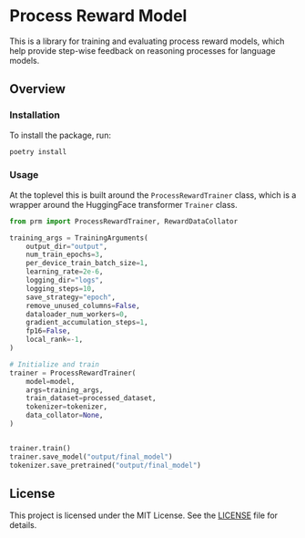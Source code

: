 # Process Reward Model

This is a library for training and evaluating process reward models, which help provide step-wise feedback on reasoning processes for language models.

## Overview

### Installation

To install the package, run:

```bash
poetry install
```

### Usage

At the toplevel this is built around the `ProcessRewardTrainer` class, which is a wrapper around the HuggingFace transformer `Trainer` class.

```python
from prm import ProcessRewardTrainer, RewardDataCollator

training_args = TrainingArguments(
    output_dir="output",
    num_train_epochs=3,
    per_device_train_batch_size=1,
    learning_rate=2e-6,
    logging_dir="logs",
    logging_steps=10,
    save_strategy="epoch",
    remove_unused_columns=False,
    dataloader_num_workers=0,
    gradient_accumulation_steps=1,
    fp16=False,
    local_rank=-1,
)

# Initialize and train
trainer = ProcessRewardTrainer(
    model=model,
    args=training_args,
    train_dataset=processed_dataset,
    tokenizer=tokenizer,
    data_collator=None,
)


trainer.train()
trainer.save_model("output/final_model")
tokenizer.save_pretrained("output/final_model")
```

## License

This project is licensed under the MIT License. See the [LICENSE](LICENSE) file for details.
